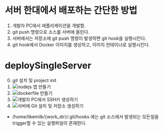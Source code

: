 # 서버 한대에서 배포하는 간단한 방법

1. 개발자 PC에서 애플리케이션을 개발함.
2. git push 명령으로 소스를 서버에 올린다.
3. 서버에서는 저장소에 git push 명령이 발생하면 git hook을 실행시킨다.
4. git hook에서 Docker 이미지를 생성하고, 이미지 컨테이너로 실행시킨다.

# deploySingleServer

 0. git 설치 및 project init 
 1. ![nodejs 앱 만들기](http://pyrasis.com/book/DockerForTheReallyImpatient/Chapter08/01/02)
 2. ![dockerfile 만들기](http://pyrasis.com/book/DockerForTheReallyImpatient/Chapter08/01/03)
 3. ![개발자 PC에서 SSH키 생성하기](http://pyrasis.com/book/DockerForTheReallyImpatient/Chapter08/01/04)
 4. ![서버에 Git 설치 및 저장소 생성하기](http://pyrasis.com/book/DockerForTheReallyImpatient/Chapter08/01/05)
  - /home/likemilk/{work_dir}/.git/hooks 에는 git 소스에서 발생되는 모든일을 trigger할 수 있는 실행파일이 존재한다. 
 








